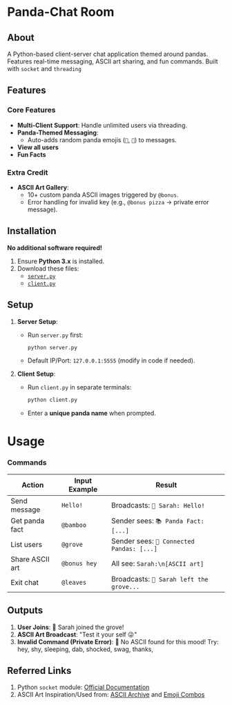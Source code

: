 #  Panda-Chat Room
## About
A Python-based client-server chat application themed around pandas. Features real-time messaging, ASCII art sharing, and fun commands. Built with `socket` and `threading`


## Features  
### Core Features  
- **Multi-Client Support**: Handle unlimited users via threading.  
- **Panda-Themed Messaging**:  
  - Auto-adds random panda emojis (`🐼`, `🎍`) to messages. 
- **View all users**
- **Fun Facts**

### Extra Credit  
- **ASCII Art Gallery**:  
  - 10+ custom panda ASCII images triggered by `@bonus`.  
  - Error handling for invalid key (e.g., `@bonus pizza` → private error message).

## Installation  
**No additional software required!**  
1. Ensure **Python 3.x** is installed.  
2. Download these files:  
   - [`server.py`](#server-code)  
   - [`client.py`](#client-code)  

## Setup  
1. **Server Setup**:  
   - Run `server.py` first:  
     ```bash  
     python server.py  
     ```  
   - Default IP/Port: `127.0.0.1:5555` (modify in code if needed).  

2. **Client Setup**:  
   - Run `client.py` in separate terminals:  
     ```bash  
     python client.py  
     ```  
   - Enter a **unique panda name** when prompted. 

# Usage  
### Commands  
| Action          | Input Example          | Result                                  |  
|-----------------|------------------------|-----------------------------------------|  
| Send message    | `Hello!`               | Broadcasts: `🐼 Sarah: Hello!`          |  
| Get panda fact  | `@bamboo`              | Sender sees: `📚 Panda Fact: [...]`     |  
| List users      | `@grove`               | Sender sees: `🌿 Connected Pandas: [...]` |  
| Share ASCII art | `@bonus hey`           | All see: `Sarah:\n[ASCII art]`          |  
| Exit chat       | `@leaves`              | Broadcasts: `🍂 Sarah left the grove...` |  


## Outputs
1. **User Joins**: 🐼 Sarah joined the grove!
2. **ASCII Art Broadcast**:  "Test it your self 😜"
3. **Invalid Command (Private Error)**:  🐼 No ASCII found for this mood! Try: hey, shy, sleeping, dab, shocked, swag, thanks,

## Referred Links  
1. Python `socket` module: [Official Documentation](https://docs.python.org/3/library/socket.html)  
2. ASCII Art Inspiration/Used from: [ASCII Archive](https://www.asciiart.eu/) and [Emoji Combos](https://emojicombos.com/panda)
